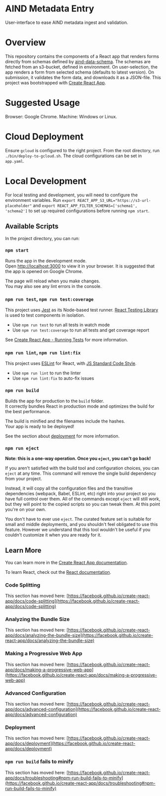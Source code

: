 # AIND Metadata Entry
User-interface to ease AIND metadata ingest and validation. 

# Overview
This repository contains the components of a React app that renders forms directly from schemas defined by [aind-data-schema](https://github.com/AllenNeuralDynamics/aind-data-schema). The schemas are fetched from an s3-bucket, defined in environment. On user-selection, the app renders a form from selected schema (defaults to latest version). On submission, it validates the form data, and downloads it as a JSON-file. This project was bootstrapped with [Create React App](https://github.com/facebook/create-react-app).

# Suggested Usage
Browser: Google Chrome.
Machine: Windows or Linux.

# Cloud Deployment

Ensure `gcloud` is configured to the right project. From the root directory, run `./bin/deploy-to-gcloud.sh`. The cloud configurations can be set in `app.yaml`. 

# Local Development

For local testing and development, you will need to configure the environment variables.
Run `export REACT_APP_S3_URL="https://s3-url-placeholder"` and `export REACT_APP_FILTER_SCHEMAS=['schema1', 'schema2']` to set up required configurations before running `npm start`.

## Available Scripts

In the project directory, you can run:

### `npm start`

Runs the app in the development mode.\
Open [http://localhost:3000](http://localhost:3000) to view it in your browser. It is suggested that the app is opened on Google Chrome. 

The page will reload when you make changes.\
You may also see any lint errors in the console.

### `npm run test`, `npm run test:coverage`
This project uses [Jest](https://jestjs.io) as its Node-based test runner. [React Testing Library](https://testing-library.com/docs/react-testing-library/intro) is used to test components in isolation.
- Use `npm run test` to run all tests in watch mode
- Use `npm run test:coverage` to run all tests and get coverage report

See [Create React App - Running Tests](https://create-react-app.dev/docs/running-tests) for more information.

### `npm run lint`, `npm run lint:fix`
This project uses [ESLint](https://eslint.org/docs/latest/use/core-concepts) for React, with [JS Standard Code Style](https://standardjs.com/rules).
- Use `npm run lint` to run the linter
- Use `npm run lint:fix` to auto-fix issues

### `npm run build`

Builds the app for production to the `build` folder.\
It correctly bundles React in production mode and optimizes the build for the best performance.

The build is minified and the filenames include the hashes.\
Your app is ready to be deployed!

See the section about [deployment](https://facebook.github.io/create-react-app/docs/deployment) for more information.

### `npm run eject`

**Note: this is a one-way operation. Once you `eject`, you can't go back!**

If you aren't satisfied with the build tool and configuration choices, you can `eject` at any time. This command will remove the single build dependency from your project.

Instead, it will copy all the configuration files and the transitive dependencies (webpack, Babel, ESLint, etc) right into your project so you have full control over them. All of the commands except `eject` will still work, but they will point to the copied scripts so you can tweak them. At this point you're on your own.

You don't have to ever use `eject`. The curated feature set is suitable for small and middle deployments, and you shouldn't feel obligated to use this feature. However we understand that this tool wouldn't be useful if you couldn't customize it when you are ready for it.

## Learn More

You can learn more in the [Create React App documentation](https://facebook.github.io/create-react-app/docs/getting-started).

To learn React, check out the [React documentation](https://reactjs.org/).

### Code Splitting

This section has moved here: [https://facebook.github.io/create-react-app/docs/code-splitting](https://facebook.github.io/create-react-app/docs/code-splitting)

### Analyzing the Bundle Size

This section has moved here: [https://facebook.github.io/create-react-app/docs/analyzing-the-bundle-size](https://facebook.github.io/create-react-app/docs/analyzing-the-bundle-size)

### Making a Progressive Web App

This section has moved here: [https://facebook.github.io/create-react-app/docs/making-a-progressive-web-app](https://facebook.github.io/create-react-app/docs/making-a-progressive-web-app)

### Advanced Configuration

This section has moved here: [https://facebook.github.io/create-react-app/docs/advanced-configuration](https://facebook.github.io/create-react-app/docs/advanced-configuration)

### Deployment

This section has moved here: [https://facebook.github.io/create-react-app/docs/deployment](https://facebook.github.io/create-react-app/docs/deployment)

### `npm run build` fails to minify

This section has moved here: [https://facebook.github.io/create-react-app/docs/troubleshooting#npm-run-build-fails-to-minify](https://facebook.github.io/create-react-app/docs/troubleshooting#npm-run-build-fails-to-minify)
